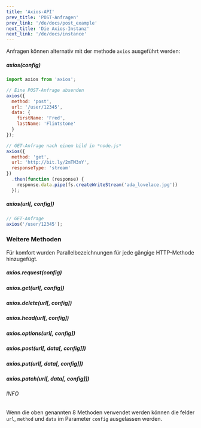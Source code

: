 ```yaml
---
title: 'Axios-API'
prev_title: 'POST-Anfragen'
prev_link: '/de/docs/post_example'
next_title: 'Die Axios-Instanz'
next_link: '/de/docs/instance'
---
```


Anfragen können alternativ mit der methode `axios` ausgeführt werden:

##### axios(config)

```js
import axios from 'axios';

// Eine POST-Anfrage absenden
axios({
  method: 'post',
  url: '/user/12345',
  data: {
    firstName: 'Fred',
    lastName: 'Flintstone'
  }
});
```

```js
// GET-Anfrage nach einem bild in *node.js*
axios({
  method: 'get',
  url: 'http://bit.ly/2mTM3nY',
  responseType: 'stream'
})
  .then(function (response) {
    response.data.pipe(fs.createWriteStream('ada_lovelace.jpg'))
  });
```

##### axios(url[, config])

```js
// GET-Anfrage
axios('/user/12345');
```

### Weitere Methoden

Für komfort wurden Parallelbezeichnungen für jede gängige HTTP-Methode hinzugefügt.

##### axios.request(config)
##### axios.get(url[, config])
##### axios.delete(url[, config])
##### axios.head(url[, config])
##### axios.options(url[, config])
##### axios.post(url[, data[, config]])
##### axios.put(url[, data[, config]])
##### axios.patch(url[, data[, config]])

###### INFO
Wenn die oben genannten 8 Methoden verwendet werden können die felder `url`, `method` und `data` im Parameter `config` ausgelassen werden.